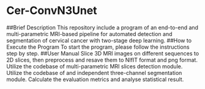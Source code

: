 # Cer-ConvN3Unet
##Brief Description
This repository include a program of an end-to-end and multi-parametric MRI-based pipeline for automated detection and segmentation of cervical cancer with two-stage deep learning.
##How to Execute the Program
To start the program, please follow the instructions step by step.
##User Manual
Slice 3D MRI images on different sequences to 2D slices, then preprocess and resave them to NIfIT format and png  format.
Utilize the codebase of multi-parametric MRI slices detection module.
Utilize the codebase of and independent three-channel segmentation module.
Calculate the evaluation metrics and analyse statistical result.

